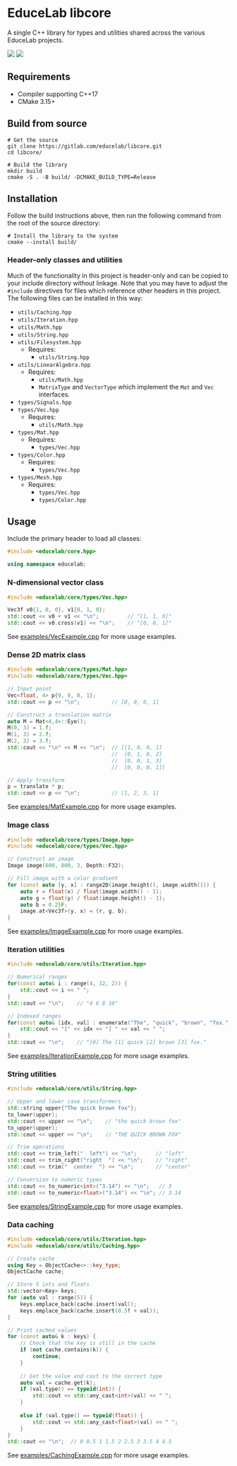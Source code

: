 # EduceLab libcore

A single C++ library for types and utilities shared across the various EduceLab projects.

[![](https://www.gitlab.com/educelab/libcore/badges/develop/pipeline.svg?ignore_skipped=true)](https://gitlab.com/educelab/libcore/-/commits/develop)
[![](https://img.shields.io/static/v1?label=&message=docs&color=orange)](https://educelab.gitlab.io/libcore/docs/)

## Requirements
- Compiler supporting C++17
- CMake 3.15+

## Build from source

```shell
# Get the source
git clone https://gitlab.com/educelab/libcore.git
cd libcore/

# Build the library
mkdir build
cmake -S . -B build/ -DCMAKE_BUILD_TYPE=Release
```

## Installation
Follow the build instructions above, then run the following command from the root of the source directory:

```shell
# Install the library to the system
cmake --install build/
```

### Header-only classes and utilities
Much of the functionality in this project is header-only and can be copied to your include directory without linkage.
Note that you may have to adjust the `#include` directives for files which reference other headers in this project. The
following files can be installed in this way:

- `utils/Caching.hpp`
- `utils/Iteration.hpp`
- `utils/Math.hpp`
- `utils/String.hpp`
- `utils/Filesystem.hpp`
    - Requires:
      - `utils/String.hpp`
- `utils/LinearAlgebra.hpp`
    - Requires:
      - `utils/Math.hpp`
      - `MatrixType` and `VectorType` which implement the `Mat` and `Vec`
        interfaces.
- `types/Signals.hpp`
- `types/Vec.hpp`  
    - Requires:
      - `utils/Math.hpp`
- `types/Mat.hpp`
    - Requires:
      - `types/Vec.hpp`
- `types/Color.hpp`
    - Requires:
      - `types/Vec.hpp`
- `types/Mesh.hpp`
    - Requires:
      - `types/Vec.hpp`
      - `types/Color.hpp`


## Usage

Include the primary header to load all classes:
```c++
#include <educelab/core.hpp>

using namespace educelab;
```

### N-dimensional vector class
```c++
#include <educelab/core/types/Vec.hpp>

Vec3f v0{1, 0, 0}, v1{0, 1, 0};
std::cout << v0 + v1 << "\n";         // "[1, 1, 0]"
std::cout << v0.cross(v1) << "\n";    // "[0, 0, 1]"
```

See [examples/VecExample.cpp](examples/VecExample.cpp) for more usage
examples.

### Dense 2D matrix class

```c++
#include <educelab/core/types/Mat.hpp>
#include <educelab/core/types/Vec.hpp>

// Input point
Vec<float, 4> p{0, 0, 0, 1};
std::cout << p << "\n";          // [0, 0, 0, 1]

// Construct a translation matrix
auto M = Mat<4,4>::Eye();
M(0, 3) = 1.f;
M(1, 3) = 2.f;
M(2, 3) = 3.f;
std::cout << "\n" << M << "\n";  // [[1, 0, 0, 1]
                                 //  [0, 1, 0, 2]
                                 //  [0, 0, 1, 3]
                                 //  [0, 0, 0, 1]]

// Apply transform               
p = translate * p;
std::cout << p << "\n";          // [1, 2, 3, 1]
```

See [examples/MatExample.cpp](examples/MatExample.cpp) for more usage
examples.

### Image class

```c++
#include <educelab/core/types/Image.hpp>
#include <educelab/core/types/Vec.hpp>

// Construct an image
Image image(600, 800, 3, Depth::F32);

// Fill image with a color gradient
for (const auto [y, x] : range2D(image.height(), image.width())) {
    auto r = float(x) / float(image.width() - 1);
    auto g = float(y) / float(image.height() - 1);
    auto b = 0.25F;
    image.at<Vec3f>(y, x) = {r, g, b};
}
```

See [examples/ImageExample.cpp](examples/ImageExample.cpp) for more usage
examples.

### Iteration utilities

```c++
#include <educelab/core/utils/Iteration.hpp>

// Numerical ranges
for(const auto& i : range(4, 12, 2)) {
    std::cout << i << " ";
}
std::cout << "\n";    // "4 6 8 10"

// Indexed ranges
for(const auto& [idx, val] : enumerate("The", "quick", "brown", "fox.")) {
    std::cout << "[" << idx << "] " << val << " ";
}
std::cout << "\n";    // "[0] The [1] quick [2] brown [3] fox."
```

See [examples/IterationExample.cpp](examples/IterationExample.cpp) for more
usage examples.

### String utilities

```c++
#include <educelab/core/utils/String.hpp>

// Upper and lower case transformers
std::string upper{"The quick brown fox"};
to_lower(upper);
std::cout << upper << "\n";    // "the quick brown fox"
to_upper(upper);
std::cout << upper << "\n";    // "THE QUICK BROWN FOX"

// Trim operations
std::cout << trim_left("  left") << "\n";      // "left"
std::cout << trim_right("right  ") << "\n";    // "right"
std::cout << trim("  center  ") << "\n";       // "center"

// Conversion to numeric types
std::cout << to_numeric<int>("3.14") << "\n";   // 3
std::cout << to_numeric<float>("3.14") << "\n"; // 3.14
```

See [examples/StringExample.cpp](examples/StringExample.cpp) for more usage
examples.

### Data caching

```c++
#include <educelab/core/utils/Iteration.hpp>
#include <educelab/core/utils/Caching.hpp>

// Create cache
using Key = ObjectCache<>::key_type;
ObjectCache cache;

// Store 5 ints and floats
std::vector<Key> keys;
for (auto val : range(5)) {
    keys.emplace_back(cache.insert(val));
    keys.emplace_back(cache.insert(0.5f + val));
}

// Print cached values
for (const auto& k : keys) {
    // Check that the key is still in the cache
    if (not cache.contains(k)) {
        continue;
    }
    
    // Get the value and cast to the correct type
    auto val = cache.get(k);
    if (val.type() == typeid(int)) {
        std::cout << std::any_cast<int>(val) << " ";
    } 
    
    else if (val.type() == typeid(float)) {
        std::cout << std::any_cast<float>(val) << " ";
    } 
} 
std::cout << "\n";  // 0 0.5 1 1.5 2 2.5 3 3.5 4 4.5
```

See [examples/CachingExample.cpp](examples/CachingExample.cpp) for more usage
examples.
